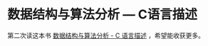 # 数据结构与算法分析 — C语言描述 

第二次读这本书 [数据结构与算法分析 - C 语言描述](<https://book.douban.com/subject/1139426/>) ，希望能收获更多。

